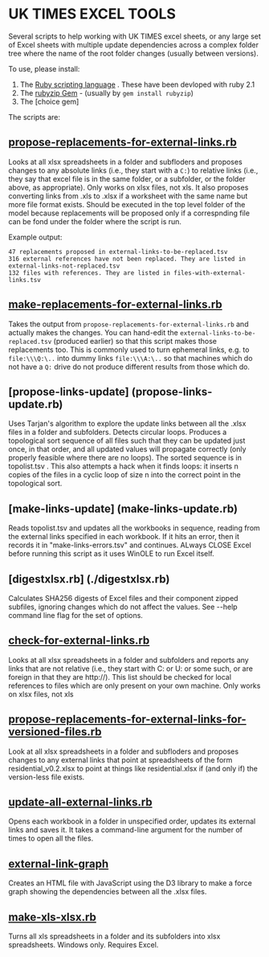 # UK TIMES EXCEL TOOLS

Several scripts to help working with UK TIMES excel sheets, or any large set of Excel sheets with multiple update dependencies across a complex folder tree where the name of the root folder changes (usually between versions).

To use, please install:

1. The [Ruby scripting language](www.ruby-lang.org) . These have been devloped with ruby 2.1
2. The [rubyzip Gem](http://rubyzip.sourceforge.net) - (usually by `gem install rubyzip`)
3. The [choice gem]

The scripts are:

## [propose-replacements-for-external-links.rb](propose-replacements-for-external-links.rb) 

Looks at all xlsx spreadsheets in a folder and subfloders and proposes changes to any absolute links (i.e., they start with a `C:`) to relative links (i.e., they say that excel file is in the same folder, or a subfolder, or the folder above, as appropriate). Only works on xlsx files, not xls. It also proposes converting links from .xls to .xlsx if a worksheet with the same name but more file format exists. Should be executed in the top level folder of the model because replacements will be proposed only if a correspnding file can be fond under the folder where the script is run.

Example output:

    47 replacements proposed in external-links-to-be-replaced.tsv
    316 external references have not been replaced. They are listed in external-links-not-replaced.tsv
    132 files with references. They are listed in files-with-external-links.tsv

## [make-replacements-for-external-links.rb](make-replacements-for-external-links.rb) 

Takes the output from `propose-replacements-for-external-links.rb` and actually makes the changes. You can hand-edit the  `external-links-to-be-replaced.tsv` (produced earlier) so that this script makes those replacements too. This is commonly used to turn ephemeral links, e.g. to `file:\\\Q:\..` into dummy links `file:\\\A:\..` so that machines which do not have a `Q:` drive do not produce different results from those which do.

## [propose-links-update] (propose-links-update.rb) 

Uses Tarjan's algorithm to explore the update links between all the .xlsx files in a folder and subfolders. Detects circular loops. Produces a topological sort sequence of all files such that they can be updated just once, in that order, and all updated values will propagate correctly (only properly feasible where there are no loops). The sorted sequence is in topolist.tsv . This also attempts a hack when it finds loops: it inserts n copies of the files in a cyclic loop of size n into the correct point in the topological sort.

## [make-links-update] (make-links-update.rb) 

Reads topolist.tsv and updates all the workbooks in sequence, reading from the external links specified in each workbook. If it hits an error, then it records it in "make-links-errors.tsv" and continues. ALways CLOSE Excel before running this script as it uses WinOLE to run Excel itself.

## [digestxlsx.rb] (./digestxlsx.rb) 

Calculates SHA256 digests of Excel files and their component zipped subfiles, ignoring changes which do not affect the values. See --help command line flag for the set of options.

## [check-for-external-links.rb](./check-for-external-links.rb) 

Looks at all xlsx spreadsheets in a folder and subfolders and reports any links that are not relative (i.e., they start with C: or U: or some such, or are foreign in that they are http://). This list should be checked for local references to files which are only present on your own machine. Only works on xlsx files, not xls

## [propose-replacements-for-external-links-for-versioned-files.rb](propose-replacements-for-external-links-for-versioned-files.rb) 

Look at all xlsx spreadsheets in a folder and subfloders and proposes changes to any external links that point at spreadsheets of the form residential_v0.2.xlsx to point at things like residential.xlsx if (and only if) the version-less file exists.

## [update-all-external-links.rb](update-all-external-links.rb) 

Opens each workbook in a folder in unspecified order, updates its external links and saves it. It takes a command-line argument for the number of times to open all the files.

## [external-link-graph](external-link-graph.rb)

Creates an HTML file with JavaScript using the D3 library to make a force graph showing the dependencies between all the .xlsx files.

## [make-xls-xlsx.rb](./make-xls-xlsx.rb) 

Turns all xls spreadsheets in a folder and its subfolders into xlsx spreadsheets. Windows only. Requires Excel.


